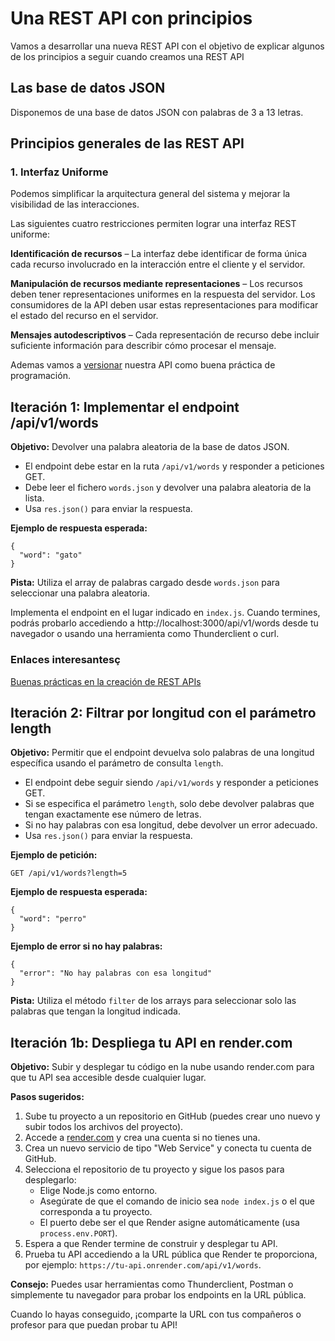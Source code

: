 # Una REST API con principios

Vamos a desarrollar una nueva REST API con el objetivo de explicar algunos de los principios a seguir cuando creamos una REST API

## Las base de datos JSON

Disponemos de una base de datos JSON con palabras de 3 a 13 letras.

## Principios generales de las REST API

### 1. Interfaz Uniforme
Podemos simplificar la arquitectura general del sistema y mejorar la visibilidad de las interacciones. 

Las siguientes cuatro restricciones permiten lograr una interfaz REST uniforme:

**Identificación de recursos** – La interfaz debe identificar de forma única cada recurso involucrado en la interacción entre el cliente y el servidor.

**Manipulación de recursos mediante representaciones** – Los recursos deben tener representaciones uniformes en la respuesta del servidor. Los consumidores de la API deben usar estas representaciones para modificar el estado del recurso en el servidor.

**Mensajes autodescriptivos** – Cada representación de recurso debe incluir suficiente información para describir cómo procesar el mensaje. 

Ademas vamos a [versionar](https://restfulapi.net/versioning/) nuestra API como buena práctica de programación.

## Iteración 1: Implementar el endpoint /api/v1/words

**Objetivo:** Devolver una palabra aleatoria de la base de datos JSON.

- El endpoint debe estar en la ruta `/api/v1/words` y responder a peticiones GET.
- Debe leer el fichero `words.json` y devolver una palabra aleatoria de la lista.
- Usa `res.json()` para enviar la respuesta.

**Ejemplo de respuesta esperada:**


```
{
  "word": "gato"
}
```

**Pista:** Utiliza el array de palabras cargado desde `words.json` para seleccionar una palabra aleatoria.

Implementa el endpoint en el lugar indicado en `index.js`. Cuando termines, podrás probarlo accediendo a http://localhost:3000/api/v1/words desde tu navegador o usando una herramienta como Thunderclient o curl.

### Enlaces interesantesç

[Buenas prácticas en la creación de REST APIs](https://restfulapi.net/rest-api-best-practices/)

## Iteración 2: Filtrar por longitud con el parámetro length

**Objetivo:** Permitir que el endpoint devuelva solo palabras de una longitud específica usando el parámetro de consulta `length`.

- El endpoint debe seguir siendo `/api/v1/words` y responder a peticiones GET.
- Si se especifica el parámetro `length`, solo debe devolver palabras que tengan exactamente ese número de letras.
- Si no hay palabras con esa longitud, debe devolver un error adecuado.
- Usa `res.json()` para enviar la respuesta.

**Ejemplo de petición:**

```
GET /api/v1/words?length=5
```

**Ejemplo de respuesta esperada:**

```
{
  "word": "perro"
}
```

**Ejemplo de error si no hay palabras:**

```
{
  "error": "No hay palabras con esa longitud"
}
```

**Pista:** Utiliza el método `filter` de los arrays para seleccionar solo las palabras que tengan la longitud indicada.

## Iteración 1b: Despliega tu API en render.com

**Objetivo:** Subir y desplegar tu código en la nube usando render.com para que tu API sea accesible desde cualquier lugar.

**Pasos sugeridos:**

1. Sube tu proyecto a un repositorio en GitHub (puedes crear uno nuevo y subir todos los archivos del proyecto).
2. Accede a <a href="https://render.com/" target="_blank">render.com</a> y crea una cuenta si no tienes una.
3. Crea un nuevo servicio de tipo "Web Service" y conecta tu cuenta de GitHub.
4. Selecciona el repositorio de tu proyecto y sigue los pasos para desplegarlo:
   - Elige Node.js como entorno.
   - Asegúrate de que el comando de inicio sea `node index.js` o el que corresponda a tu proyecto.
   - El puerto debe ser el que Render asigne automáticamente (usa `process.env.PORT`).
5. Espera a que Render termine de construir y desplegar tu API.
6. Prueba tu API accediendo a la URL pública que Render te proporciona, por ejemplo: `https://tu-api.onrender.com/api/v1/words`.

**Consejo:** Puedes usar herramientas como Thunderclient, Postman o simplemente tu navegador para probar los endpoints en la URL pública.

Cuando lo hayas conseguido, ¡comparte la URL con tus compañeros o profesor para que puedan probar tu API!